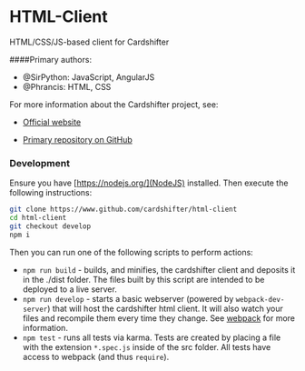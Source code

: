 # HTML-Client
HTML/CSS/JS-based client for Cardshifter

####Primary authors:
- @SirPython: JavaScript, AngularJS
- @Phrancis: HTML, CSS

For more information about the Cardshifter project, see:

- [Official website](http://stats.zomis.net/io-web)

- [Primary repository on GitHub](https://github.com/Cardshifter/Cardshifter)

### Development
Ensure you have [https://nodejs.org/](NodeJS) installed. Then execute the following instructions:

````bash
git clone https://www.github.com/cardshifter/html-client
cd html-client
git checkout develop
npm i
````

Then you can run one of the following scripts to perform actions:
- `npm run build` - builds, and minifies, the cardshifter client and deposits it in the ./dist folder. The files built by this script are intended to be deployed to a live server.
- `npm run develop` - starts a basic webserver (powered by `webpack-dev-server`) that will host the cardshifter html client. It will also watch your files and recompile them every time they change. See [webpack](webpack.github.io) for more information.
- `npm test` - runs all tests via karma. Tests are created by placing a file with the extension `*.spec.js` inside of the src folder. All tests have access to webpack (and thus `require`).
